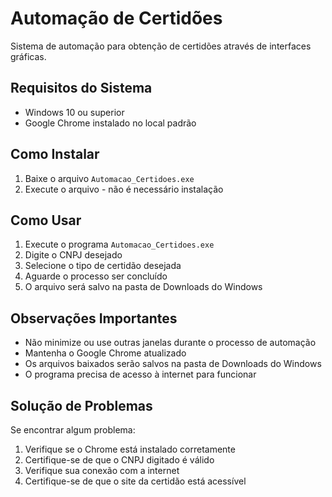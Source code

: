 # Automação de Certidões

Sistema de automação para obtenção de certidões através de interfaces gráficas.

## Requisitos do Sistema

- Windows 10 ou superior
- Google Chrome instalado no local padrão

## Como Instalar

1. Baixe o arquivo `Automacao_Certidoes.exe`
2. Execute o arquivo - não é necessário instalação

## Como Usar

1. Execute o programa `Automacao_Certidoes.exe`
2. Digite o CNPJ desejado
3. Selecione o tipo de certidão desejada
4. Aguarde o processo ser concluído
5. O arquivo será salvo na pasta de Downloads do Windows

## Observações Importantes

- Não minimize ou use outras janelas durante o processo de automação
- Mantenha o Google Chrome atualizado
- Os arquivos baixados serão salvos na pasta de Downloads do Windows
- O programa precisa de acesso à internet para funcionar

## Solução de Problemas

Se encontrar algum problema:
1. Verifique se o Chrome está instalado corretamente
2. Certifique-se de que o CNPJ digitado é válido
3. Verifique sua conexão com a internet
4. Certifique-se de que o site da certidão está acessível
